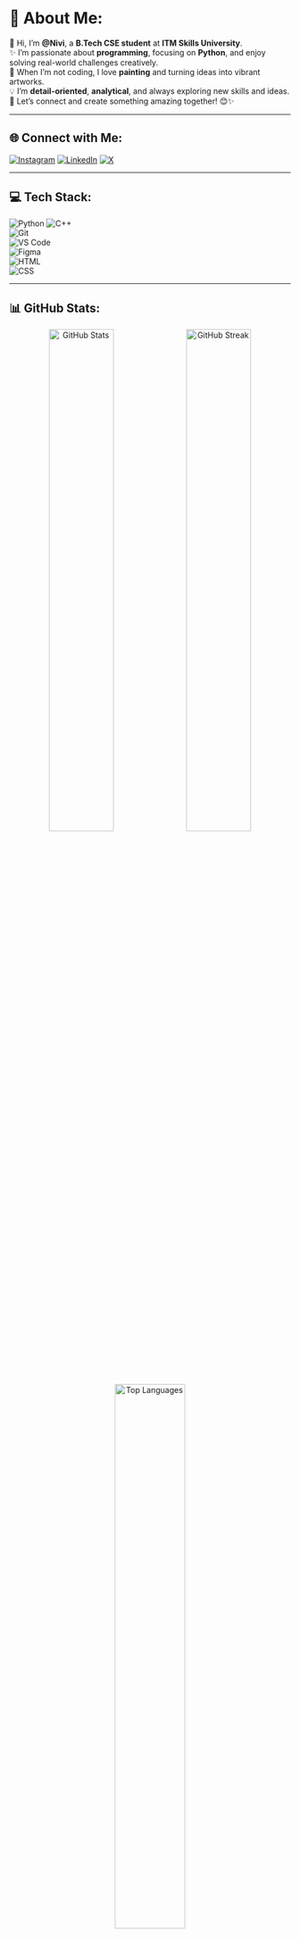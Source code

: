 # 💫 About Me:
👋 Hi, I’m **@Nivi**, a **B.Tech CSE student** at **ITM Skills University**.  
✨ I’m passionate about **programming**, focusing on **Python**, and enjoy solving real-world challenges creatively.  
🎨 When I’m not coding, I love **painting** and turning ideas into vibrant artworks.  
💡 I’m **detail-oriented**, **analytical**, and always exploring new skills and ideas.  
🤝 Let’s connect and create something amazing together! 😊✨  

---

## 🌐 Connect with Me:
[![Instagram](https://img.shields.io/badge/Instagram-%23E4405F.svg?style=for-the-badge&logo=Instagram&logoColor=white)](https://instagram.com/nivedita.nivi.1) 
[![LinkedIn](https://img.shields.io/badge/LinkedIn-%230077B5.svg?style=for-the-badge&logo=LinkedIn&logoColor=white)](https://linkedin.com/in/niveditabiswas2006) 
[![X](https://img.shields.io/badge/X-%231DA1F2.svg?style=for-the-badge&logo=X&logoColor=white)](https://x.com/nivedit36284138)  

---

## 💻 Tech Stack:
![Python](https://img.shields.io/badge/Python-%233776AB.svg?style=for-the-badge&logo=python&logoColor=white) 
![C++](https://img.shields.io/badge/C++-%2300599C.svg?style=for-the-badge&logo=c%2B%2B&logoColor=white)  
![Git](https://img.shields.io/badge/Git-%23F05032.svg?style=for-the-badge&logo=git&logoColor=white)  
![VS Code](https://img.shields.io/badge/VS%20Code-%23007ACC.svg?style=for-the-badge&logo=visual-studio-code&logoColor=white)  
![Figma](https://img.shields.io/badge/Figma-%23F24E1E.svg?style=for-the-badge&logo=figma&logoColor=white)  
![HTML](https://img.shields.io/badge/HTML-%23E34F26.svg?style=for-the-badge&logo=html5&logoColor=white)  
![CSS](https://img.shields.io/badge/CSS-%231572B6.svg?style=for-the-badge&logo=css3&logoColor=white)  

---

## 📊 GitHub Stats:
<div align="center">
  <img src="https://github-readme-stats.vercel.app/api?username=niveditabiswas112006&theme=gruvbox_light&hide_border=false&include_all_commits=true&count_private=true" alt="GitHub Stats" width="48%"/>
  <img src="https://github-readme-streak-stats.herokuapp.com/?user=niveditabiswas112006&theme=gruvbox_light&hide_border=false" alt="GitHub Streak" width="48%"/>
</div>  
<br/>
<div align="center">
  <img src="https://github-readme-stats.vercel.app/api/top-langs/?username=niveditabiswas112006&theme=gruvbox_light&hide_border=false&include_all_commits=true&count_private=true&layout=compact" alt="Top Languages" width="50%"/>
</div>  

---

### ✍️ Random Dev Quote:
![](https://quotes-github-readme.vercel.app/api?type=horizontal&theme=radical)

---

### 🌟 Profile Views:
![](https://visitcount.itsvg.in/api?id=niveditabiswas112006&icon=0&color=5)

---

### 🔗 Check Out My Projects:

<!-- Proudly created with GPRM ( https://gprm.itsvg.in ) -->

